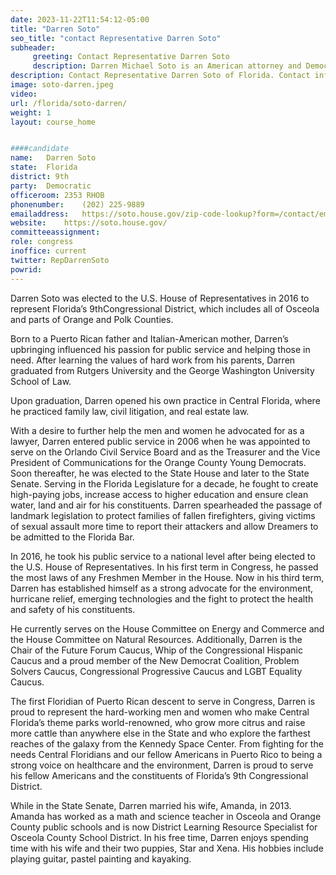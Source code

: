 ```yaml
---
date: 2023-11-22T11:54:12-05:00
title: "Darren Soto"
seo_title: "contact Representative Darren Soto"
subheader:
     greeting: Contact Representative Darren Soto 
     description: Darren Michael Soto is an American attorney and Democratic politician from Orlando, Florida, who is the U.S. Representative for Florida's 9th district.
description: Contact Representative Darren Soto of Florida. Contact information for Darren Soto includes email address, phone number, and mailing address.
image: soto-darren.jpeg
video: 
url: /florida/soto-darren/
weight: 1
layout: course_home


####candidate
name:	Darren Soto
state:	Florida
district: 9th
party:	Democratic
officeroom:	2353 RHOB
phonenumber:	(202) 225-9889
emailaddress:	https://soto.house.gov/zip-code-lookup?form=/contact/email
website:	https://soto.house.gov/
committeeassignment: 
role: congress
inoffice: current
twitter: RepDarrenSoto
powrid: 
---
```


Darren Soto was elected to the U.S. House of Representatives in 2016 to represent Florida’s 9thCongressional District, which includes all of Osceola and parts of Orange and Polk Counties. 

Born to a Puerto Rican father and Italian-American mother, Darren’s upbringing influenced his passion for public service and helping those in need.  After learning the values of hard work from his parents, Darren graduated from Rutgers University and the George Washington University School of Law. 

Upon graduation, Darren opened his own practice in Central Florida, where he practiced family law, civil litigation, and real estate law. 

With a desire to further help the men and women he advocated for as a lawyer, Darren entered public service in 2006 when he was appointed to serve on the Orlando Civil Service Board and as the Treasurer and the Vice President of Communications for the Orange County Young Democrats. Soon thereafter, he was elected to the State House and later to the State Senate. Serving in the Florida Legislature for a decade, he fought to create high-paying jobs, increase access to higher education and ensure clean water, land and air for his constituents. Darren spearheaded the passage of landmark legislation to protect families of fallen firefighters, giving victims of sexual assault more time to report their attackers and allow Dreamers to be admitted to the Florida Bar. 

In 2016, he took his public service to a national level after being elected to the U.S. House of Representatives. In his first term in Congress, he passed the most laws of any Freshmen Member in the House. Now in his third term, Darren has established himself as a strong advocate for the environment, hurricane relief, emerging technologies and the fight to protect the health and safety of his constituents. 

He currently serves on the House Committee on Energy and Commerce and the House Committee on Natural Resources. Additionally, Darren is the Chair of the Future Forum Caucus, Whip of the Congressional Hispanic Caucus and a proud member of the New Democrat Coalition,  Problem Solvers Caucus, Congressional Progressive Caucus and LGBT Equality Caucus. 

The first Floridian of Puerto Rican descent to serve in Congress, Darren is proud to represent the hard-working men and women who make Central Florida’s theme parks world-renowned, who grow more citrus and raise more cattle than anywhere else in the State and who explore the farthest reaches of the galaxy from the Kennedy Space Center. From fighting for the needs Central Floridians and our fellow Americans in Puerto Rico to being a strong voice on healthcare and the environment, Darren is proud to serve his fellow Americans and the constituents of Florida’s 9th Congressional District.

While in the State Senate, Darren married his wife, Amanda, in 2013. Amanda has worked as a math and science teacher in Osceola and Orange County public schools and is now District Learning Resource Specialist for Osceola County School District. In his free time, Darren enjoys spending time with his wife and their two puppies, Star and Xena. His hobbies include playing guitar, pastel painting and kayaking.